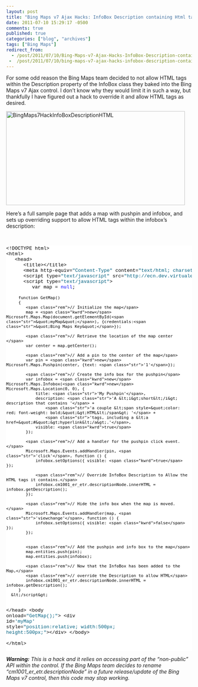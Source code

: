 ```yaml
---
layout: post
title: "Bing Maps v7 Ajax Hacks: InfoBox Description containing Html tags"
date: 2011-07-10 15:29:17 -0500
comments: true
published: true
categories: ["blog", "archives"]
tags: ["Bing Maps"]
redirect_from: 
  - /post/2011/07/10/Bing-Maps-v7-Ajax-Hacks-InfoBox-Description-containing-Html-tags
 -  /post/2011/07/10/bing-maps-v7-ajax-hacks-infobox-description-containing-html-tags
---
```

<!-- more -->
<p>For some odd reason the Bing Maps team decided to not allow HTML tags within the Description property of the InfoBox class they baked into the Bing Maps v7 Ajax control. I don’t know why they would limit it in such a way, but thankfully I have figured out a hack to override it and allow HTML tags as desired.</p>  <p><a href="/images/postsBingMaps7HackInfoBoxDescriptionHTML.png"><img style="background-image: none; border-bottom: 0px; border-left: 0px; padding-left: 0px; padding-right: 0px; display: inline; border-top: 0px; border-right: 0px; padding-top: 0px" title="BingMaps7HackInfoBoxDescriptionHTML" border="0" alt="BingMaps7HackInfoBoxDescriptionHTML" src="/images/postsBingMaps7HackInfoBoxDescriptionHTML_thumb.png" width="485" height="255" /></a></p>  <p>Here’s a full sample page that adds a map with pushpin and infobox, and sets up overriding support to allow HTML tags within the infobox’s description:</p>  <p>&#160;</p>  <p>   <pre class="csharpcode">&lt;!DOCTYPE html&gt;
&lt;html&gt;
   &lt;head&gt;
      &lt;title&gt;&lt;/title&gt;
      &lt;meta http-equiv=<span class="str">&quot;Content-Type&quot;</span> content=<span class="str">&quot;text/html; charset=utf-8&quot;</span>&gt;
      &lt;script type=<span class="str">&quot;text/javascript&quot;</span> src=<span class="str">&quot;http://ecn.dev.virtualearth.net/mapcontrol/mapcontrol.ashx?v=7.0&quot;</span>&gt;&lt;/script&gt;
      &lt;script type=<span class="str">&quot;text/javascript&quot;</span>&gt;
         var map = <span class="kwrd">null</span>;

         function GetMap()
         {
            <span class="rem">// Initialize the map</span>
            map = <span class="kwrd">new</span> Microsoft.Maps.Map(document.getElementById(<span class="str">&quot;myMap&quot;</span>), {credentials:<span class="str">&quot;Bing Maps Key&quot;</span>}); 

            <span class="rem">// Retrieve the location of the map center </span>
            var center = map.getCenter();
            
            <span class="rem">// Add a pin to the center of the map</span>
            var pin = <span class="kwrd">new</span> Microsoft.Maps.Pushpin(center, {text: <span class="str">'1'</span>});

            <span class="rem">// Create the info box for the pushpin</span>
            var infobox = <span class="kwrd">new</span> Microsoft.Maps.Infobox(<span class="kwrd">new</span> Microsoft.Maps.Location(0, 0), {
                title: <span class="str">'My Pushpin'</span>,
                description: <span class="str">'A &lt;i&gt;short&lt;/i&gt; description that contains '</span> +
                    <span class="str">'a couple &lt;span style=&quot;color: red; font-weight: bold;&quot;&gt;HTML&lt;/span&gt; '</span> +
                    <span class="str">'tags, including a &lt;a href=&quot;#&quot;&gt;hyperlink&lt;/a&gt;.'</span>,
                visible: <span class="kwrd">true</span>
            });

            <span class="rem">// Add a handler for the pushpin click event.</span>
            Microsoft.Maps.Events.addHandler(pin, <span class="str">'click'</span>, function () {
                infobox.setOptions({ visible: <span class="kwrd">true</span> });

                <span class="rem">// Override InfoBox Description to Allow the HTML tags it contains.</span>
                infobox.cm1001_er_etr.descriptionNode.innerHTML = infobox.getDescription();
            });

            <span class="rem">// Hide the info box when the map is moved.</span>
            Microsoft.Maps.Events.addHandler(map, <span class="str">'viewchange'</span>, function () {
                infobox.setOptions({ visible: <span class="kwrd">false</span> });
            });


            <span class="rem">// Add the pushpin and info box to the map</span>
            map.entities.push(pin);
            map.entities.push(infobox);

            <span class="rem">// Now that the InfoBox has been added to the Map,</span>
            <span class="rem">// override the Description to allow HTML</span>
            infobox.cm1001_er_etr.descriptionNode.innerHTML = infobox.getDescription();
         }
      &lt;/script&gt;
   &lt;/head&gt;
   &lt;body onload=<span class="str">&quot;GetMap();&quot;</span>&gt;
      &lt;div id=<span class="str">'myMap'</span> style=<span class="str">&quot;position:relative; width:500px; height:500px;&quot;</span>&gt;&lt;/div&gt;
   &lt;/body&gt;      
&lt;/html&gt;</pre>
  <em><strong>Warning:</strong> This is a hack and it relies on accessing part of the “non-public” API within the control. If the Bing Maps team decides to rename “cm1001_er_etr.descriptionNode” in a future release/update of the Bing Maps v7 control, then this code may stop working.</em><style type="text/css">
.csharpcode, .csharpcode pre
{
	font-size: small;
	color: black;
	font-family: consolas, "Courier New", courier, monospace;
	background-color: #ffffff;
	/*white-space: pre;*/
}
.csharpcode pre { margin: 0em; }
.csharpcode .rem { color: #008000; }
.csharpcode .kwrd { color: #0000ff; }
.csharpcode .str { color: #006080; }
.csharpcode .op { color: #0000c0; }
.csharpcode .preproc { color: #cc6633; }
.csharpcode .asp { background-color: #ffff00; }
.csharpcode .html { color: #800000; }
.csharpcode .attr { color: #ff0000; }
.csharpcode .alt 
{
	background-color: #f4f4f4;
	width: 100%;
	margin: 0em;
}
.csharpcode .lnum { color: #606060; }</style></p>
